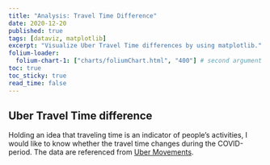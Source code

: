 ```yaml
---
title: "Analysis: Travel Time Difference"
date: 2020-12-20
published: true
tags: [dataviz, matplotlib]
excerpt: "Visualize Uber Travel Time differences by using matplotlib."
folium-loader:
  folium-chart-1: ["charts/foliumChart.html", "400"] # second argument is the height
toc: true
toc_sticky: true
read_time: false
---
```


## Uber Travel Time difference

Holding an idea that traveling time is an indicator of people’s activities, I would like to know whether the travel time changes during the COVID-period. The data are referenced from <a href=" https://movement.uber.com/?lang=en-US">Uber Movements</a>. 

<div id="folium-chart-1"></div>

